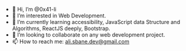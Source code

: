 - 👋 Hi, I’m @0x41-li
- 👀 I’m interested in Web Development.
- 🌱 I’m currently learning accessibility, JavaScript data Structure and Algorithms, ReactJS deeply, Bootstrap.
- 💞️ I’m looking to collaborate on any web development project.
- 📫 How to reach me: ali.sbane.dev@gmail.com

<!---
0x41-li/0x41-li is a ✨ special ✨ repository because its `README.md` (this file) appears on your GitHub profile.
You can click the Preview link to take a look at your changes.
--->

